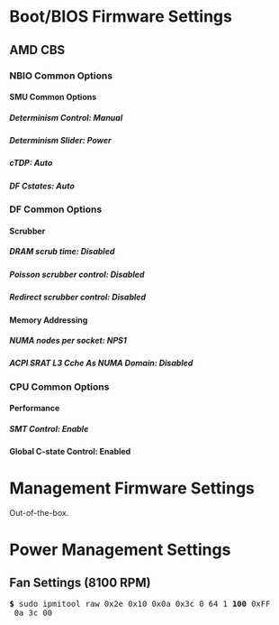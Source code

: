 # Boot/BIOS Firmware Settings

## AMD CBS

### NBIO Common Options
#### SMU Common Options
##### Determinism Control: Manual
##### Determinism Slider: Power
##### cTDP: Auto
##### DF Cstates: Auto

### DF Common Options

#### Scrubber
##### DRAM scrub time: Disabled
##### Poisson scrubber control: Disabled
##### Redirect scrubber control: Disabled

#### Memory Addressing
##### NUMA nodes per socket: NPS1
##### ACPI SRAT L3 Cche As NUMA Domain: Disabled

### CPU Common Options
#### Performance
##### SMT Control: Enable
#### Global C-state Control: Enabled

# Management Firmware Settings

Out-of-the-box.

# Power Management Settings

## Fan Settings (8100 RPM)

<pre>
<b>&dollar;</b> sudo ipmitool raw 0x2e 0x10 0x0a 0x3c 0 64 1 <b>100</b> 0xFF
 0a 3c 00
</pre>
